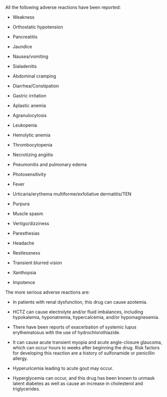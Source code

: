 All the following adverse reactions have been reported:

- Weakness

- Orthostatic hypotension

- Pancreatitis

- Jaundice

- Nausea/vomiting

- Sialadenitis

- Abdominal cramping

- Diarrhea/Constipation

- Gastric irritation

- Aplastic anemia

- Agranulocytosis

- Leukopenia

- Hemolytic anemia

- Thrombocytopenia

- Necrotizing angiitis

- Pneumonitis and pulmonary edema

- Photosensitivity

- Fever

- Urticaria/erythema multiforme/exfoliative dermatitis/TEN

- Purpura

- Muscle spasm

- Vertigo/dizziness

- Paresthesias

- Headache

- Restlessness

- Transient blurred vision

- Xanthopsia

- Impotence

The more serious adverse reactions are:

- In patients with renal dysfunction, this drug can cause azotemia.

- HCTZ can cause electrolyte and/or fluid imbalances, including hypokalemia, hyponatremia, hypercalcemia, and/or hypomagnesemia.

- There have been reports of exacerbation of systemic lupus erythematosus with the use of hydrochlorothiazide.

- It can cause acute transient myopia and acute angle-closure glaucoma, which can occur hours to weeks after beginning the drug. Risk factors for developing this reaction are a history of sulfonamide or penicillin allergy.

- Hyperuricemia leading to acute gout may occur.

- Hyperglycemia can occur, and this drug has been known to unmask latent diabetes as well as cause an increase in cholesterol and triglycerides.